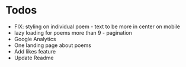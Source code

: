 # Todos

- FIX: styling on individual poem - text to be more in center on mobile
- lazy loading for poems more than 9 - pagination
- Google Analytics
- One landing page about poems
- Add likes feature
- Update Readme
